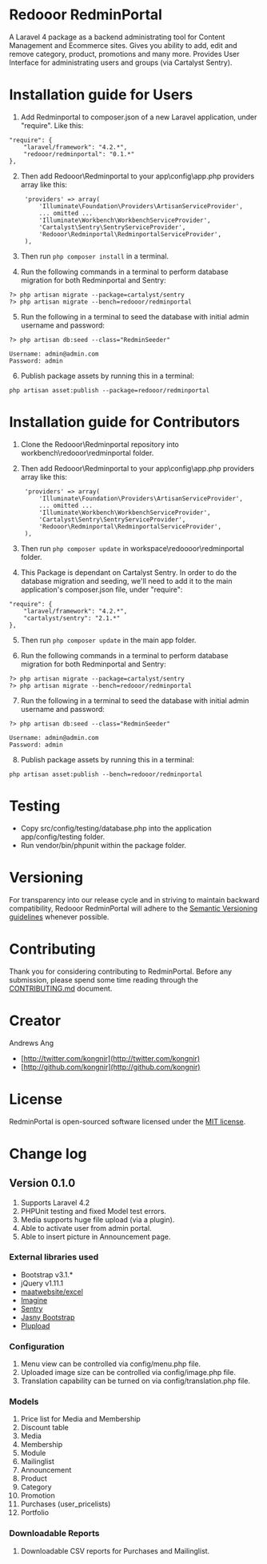 # Redooor RedminPortal

A Laravel 4 package as a backend administrating tool for Content Management and Ecommerce sites.
Gives you ability to add, edit and remove category, product, promotions and many more.
Provides User Interface for administrating users and groups (via Cartalyst Sentry).

# Installation guide for Users

1. Add Redminportal to composer.json of a new Laravel application, under "require". Like this:

```
"require": {
    "laravel/framework": "4.2.*",
    "redooor/redminportal": "0.1.*"
},
```

2. Then add Redooor\Redminportal to your app\config\app.php providers array like this:

        'providers' => array(
            'Illuminate\Foundation\Providers\ArtisanServiceProvider',
            ... omitted ...
            'Illuminate\Workbench\WorkbenchServiceProvider',
            'Cartalyst\Sentry\SentryServiceProvider',
            'Redooor\Redminportal\RedminportalServiceProvider',
        ),

3. Then run `php composer install` in a terminal.

4. Run the following commands in a terminal to perform database migration for both Redminportal and Sentry:

```
?> php artisan migrate --package=cartalyst/sentry
?> php artisan migrate --bench=redooor/redminportal
```

5. Run the following in a terminal to seed the database with initial admin username and password:

```
?> php artisan db:seed --class="RedminSeeder"
```

    Username: admin@admin.com
    Password: admin

6. Publish package assets by running this in a terminal:

```
php artisan asset:publish --package=redooor/redminportal
```

# Installation guide for Contributors

1. Clone the Redooor\Redminportal repository into workbench\redooor\redminportal folder.
2. Then add Redooor\Redminportal to your app\config\app.php providers array like this:

        'providers' => array(
            'Illuminate\Foundation\Providers\ArtisanServiceProvider',
            ... omitted ...
            'Illuminate\Workbench\WorkbenchServiceProvider',
            'Cartalyst\Sentry\SentryServiceProvider',
            'Redooor\Redminportal\RedminportalServiceProvider',
        ),

3. Then run `php composer update` in workspace\redoooor\redminportal folder.

4. This Package is dependant on Cartalyst Sentry. In order to do the database migration and seeding,
we'll need to add it to the main application's composer.json file, under "require":

```
"require": {
    "laravel/framework": "4.2.*",
    "cartalyst/sentry": "2.1.*"
},
```

5. Then run `php composer update` in the main app folder.

6. Run the following commands in a terminal to perform database migration for both Redminportal and Sentry:

```
?> php artisan migrate --package=cartalyst/sentry
?> php artisan migrate --bench=redooor/redminportal
```

7. Run the following in a terminal to seed the database with initial admin username and password:

```
?> php artisan db:seed --class="RedminSeeder"
```

    Username: admin@admin.com
    Password: admin

8. Publish package assets by running this in a terminal:

```
php artisan asset:publish --bench=redooor/redminportal
```

# Testing

* Copy src/config/testing/database.php into the application app/config/testing folder.
* Run vendor/bin/phpunit within the package folder.

# Versioning

For transparency into our release cycle and in striving to maintain backward compatibility, Redooor RedminPortal will adhere to the [Semantic Versioning guidelines](http://semver.org/) whenever possible.

# Contributing

Thank you for considering contributing to RedminPortal.
Before any submission, please spend some time reading through the [CONTRIBUTING.md](https://github.com/redooor/redminportal/blob/master/CONTRIBUTING.md) document.

# Creator

Andrews Ang

* [http://twitter.com/kongnir](http://twitter.com/kongnir)
* [http://github.com/kongnir](http://github.com/kongnir)

# License

RedminPortal is open-sourced software licensed under the [MIT license](http://opensource.org/licenses/MIT).

# Change log

## Version 0.1.0
1. Supports Laravel 4.2
2. PHPUnit testing and fixed Model test errors.
3. Media supports huge file upload (via a plugin).
4. Able to activate user from admin portal.
5. Able to insert picture in Announcement page.

### External libraries used
* Bootstrap v3.1.*
* jQuery v1.11.1
* [maatwebsite/excel](https://github.com/Maatwebsite/Laravel-Excel)
* [Imagine](https://github.com/avalanche123/Imagine)
* [Sentry](http://docs.cartalyst.com/sentry-2/overview)
* [Jasny Bootstrap](http://jasny.github.io/bootstrap/)
* [Plupload](http://www.plupload.com/)

### Configuration
1. Menu view can be controlled via config/menu.php file.
2. Uploaded image size can be controlled via config/image.php file.
3. Translation capability can be turned on via config/translation.php file.

### Models
1. Price list for Media and Membership
2. Discount table
3. Media
4. Membership
5. Module
6. Mailinglist
7. Announcement
8. Product
9. Category
10. Promotion
11. Purchases (user_pricelists)
12. Portfolio

### Downloadable Reports
1. Downloadable CSV reports for Purchases and Mailinglist.
